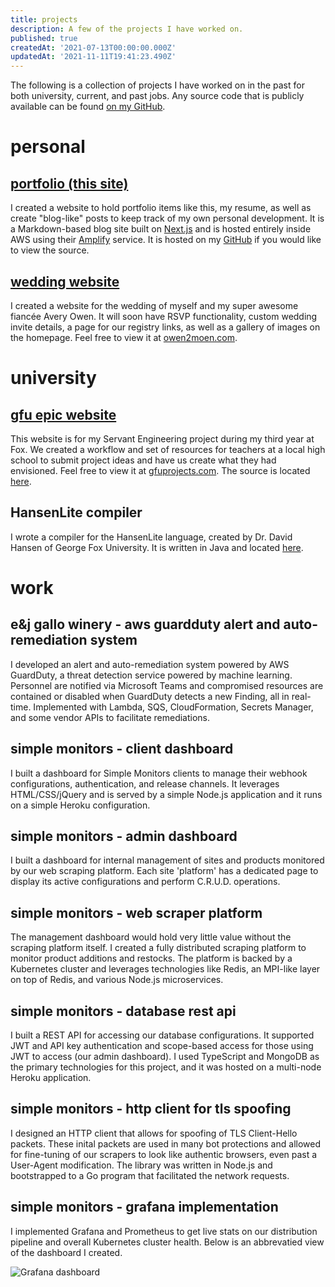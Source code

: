 ```yaml
---
title: projects
description: A few of the projects I have worked on.
published: true
createdAt: '2021-07-13T00:00:00.000Z'
updatedAt: '2021-11-11T19:41:23.490Z'
---
```


The following is a collection of projects I have worked on in the past for both
university, current, and past jobs. Any source code that is publicly available
can be found [on my GitHub](https://github.com/greatgitsby).

# personal

## [portfolio (this site)](https://treymoen.com)

I created a website to hold portfolio items like this, my resume, as well as
create "blog-like" posts to keep track of my own personal development.
It is a Markdown-based blog site built on [Next.js](https://nextjs.org) and is
hosted entirely inside AWS using their [Amplify](https://aws.amazon.com/amplify)
service. It is hosted on my [GitHub](https://github.com/greatgitsby/portfolio)
if you would like to view the source.

## [wedding website](https://owen2moen.com)

I created a website for the wedding of myself and my super awesome fiancée
Avery Owen. It will soon have RSVP functionality, custom wedding invite
details, a page for our registry links, as well as a gallery of images on the
homepage. Feel free to view it at [owen2moen.com](https://owen2moen.com).

# university
## [gfu epic website](https://gfuprojects.com)

This website is for my Servant Engineering project during my third year at
Fox. We created a workflow and set of resources for teachers at a local high
school to submit project ideas and have us create what they had envisioned.
Feel free to view it at [gfuprojects.com](https://gfuprojects.com).
The source is located [here](https://github.com/greatgitsby/gfu-project-site).

## HansenLite compiler

I wrote a compiler for the HansenLite language, created by Dr. David Hansen
of George Fox University. It is written in Java and located
[here](https://github.com/greatgitsby/hlc).

# work
## e&j gallo winery - aws guardduty alert and auto-remediation system

I developed an alert and auto-remediation system powered by AWS GuardDuty,
a threat detection service powered by machine learning. Personnel are notified
via Microsoft Teams and compromised resources are contained or disabled when
GuardDuty detects a new Finding, all in real-time. Implemented with Lambda,
SQS, CloudFormation, Secrets Manager, and some vendor APIs to facilitate
remediations.

## simple monitors - client dashboard

I built a dashboard for Simple Monitors clients to manage their webhook
configurations, authentication, and release channels. It leverages
HTML/CSS/jQuery and is served by a simple Node.js application and it runs
on a simple Heroku configuration. 

## simple monitors - admin dashboard

I built a dashboard for internal management of sites and products monitored
by our web scraping platform. Each site 'platform' has a dedicated page to
display its active configurations and perform C.R.U.D. operations.

## simple monitors - web scraper platform 

The management dashboard would hold very little value without the scraping
platform itself. I created a fully distributed scraping platform to monitor
product additions and restocks. The platform is backed by a Kubernetes
cluster and leverages technologies like Redis, an MPI-like layer on top of
Redis, and various Node.js microservices.

## simple monitors - database rest api

I built a REST API for accessing our database configurations. It supported
JWT and API key authentication and scope-based access for those using JWT
to access (our admin dashboard). I used TypeScript and MongoDB as the
primary technologies for this project, and it was hosted on a multi-node
Heroku application.

## simple monitors - http client for tls spoofing

I designed an HTTP client that allows for spoofing of TLS Client-Hello
packets. These inital packets are used in many bot protections and allowed
for fine-tuning of our scrapers to look like authentic browsers, even past a
User-Agent modification. The library was written in Node.js and bootstrapped
to a Go program that facilitated the network requests.

## simple monitors - grafana implementation

I implemented Grafana and Prometheus to get live stats on our distribution
pipeline and overall Kubernetes cluster health. Below is an abbrevatied view
of the dashboard I created.

![Grafana dashboard](img/graph.png)
